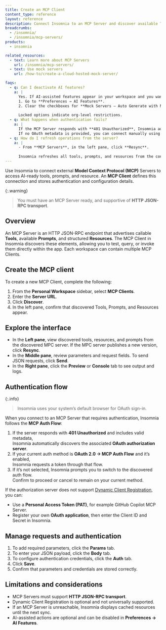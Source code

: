 ```yaml
---
title: Create an MCP Client
content_type: reference
layout: reference
description: Connect Insomnia to an MCP Server and discover available Tools, Prompts, and Resources.
breadcrumbs:
  - /insomnia/
  - /insomnia/mcp-servers/
products:
  - insomnia

related_resources:
  - text: Learn more about MCP Servers
    url: /insomnia/mcp-servers/
  - text: Use mock servers
    url: /how-to/create-a-cloud-hosted-mock-server/

faqs:
  - q: Can I deactivate AI features?
    a: |
      Yes. If AI-assisted features appear in your workspace and you want to turn them off:
      1. Go to **Preferences → AI Features**.  
      2. Clear the checkboxes for **Mock Servers – Auto Generate with Natural Language** or **Git – Recommend Commits & Comments**.  
      
      Locked options indicate org-level restrictions.
  - q: What happens when authentication fails?
    a: |
      If the MCP Server responds with **401 Unauthorized**, Insomnia automatically looks for OAuth metadata and applies the **MCP Auth Flow**.  
      If no OAuth metadata is provided, you can connect manually using a **Personal Access Token (PAT)** or a registered OAuth application.
  - q: How do I refresh operations from the server?
    a: |
      - From **MCP Servers**, in the left pane, click **Resync**.  
      
      Insomnia refreshes all tools, prompts, and resources from the connected MCP Server.  
---
```

Use Insomnia to connect external **Model Context Protocol (MCP)** Servers to access AI-ready tools, prompts, and resource. An **MCP Client** defines this connection and stores authentication and configuration details.

{:.warning}
> You must have an MCP Server ready, and supportive of **HTTP JSON-RPC transport**.

## Overview

An MCP Server is an HTTP JSON-RPC endpoint that advertises callable **Tools**, available **Prompts**, and structured **Resources**. The MCP Client in Insomnia discovers these elements, allowing you to test, query, or invoke them directly within the app. Each workspace can contain multiple MCP Clients.

## Create the MCP client
To create a new MCP Client, complete the following:
1. From the **Personal Workspace** sidebar, select **MCP Clients**.  
2. Enter the **Server URL**.  
3. Click **Discover**.
4. In the left pane, confirm that discovered Tools, Prompts, and Resources appear.

## Explore the interface
- In the **Left pane**, view discovered tools, resources, and prompts from the discovered MPC server. If the MPC server publishes a new version, click **Resync**.
- In the **Middle pane**, review parameters and request fields. To send JSON requests, click **Send**.
- In the **Right pane**, click the **Preview** or **Console** tab to see output and logs.   

## Authentication flow

{:.info}
> Insomnia uses your system’s default browser for OAuth sign-in.

When you connect to an MCP Server that requires authentication, Insomnia follows the **MCP Auth Flow**:

1. If the server responds with **401 Unauthorized** and includes valid metadata,  
   Insomnia automatically discovers the associated **OAuth authorization server**.
2. If your current auth method is **OAuth 2.0 → MCP Auth Flow** and it’s enabled,  
   Insomnia requests a token through that flow.
3. If it’s not selected, Insomnia prompts you to switch to the discovered auth flow.  
   Confirm to proceed or cancel to remain on your current method.

If the authorization server does not support [Dynamic Client Registration](/dev-portal/dynamic-client-registration/), you can:
- Use a **Personal Access Token (PAT)**, for example GitHub Copilot MCP Server.  
- Register your own **OAuth application**, then enter the Client ID and Secret in Insomnia.

## Manage requests and authentication
1. To add required parameters, click the **Params** tab.  
2. To enter your JSON payload, click the **Body** tab.  
3. To configure authentication credentials, click the **Auth** tab.  
4. Click **Save**.  
5. Confirm that parameters and credentials are stored correctly.

## Limitations and considerations

- MCP Servers must support **HTTP JSON-RPC transport**.  
- Dynamic Client Registration is optional and not universally supported.  
- If an MCP Server is unreachable, Insomnia displays cached resources until the next sync.  
- AI-assisted actions are optional and can be disabled in **Preferences → AI Features**.  

